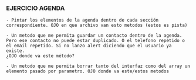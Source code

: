 ### EJERCICIO AGENDA
    
    - Pintar los elementos de la agenda dentro de cada sección correspondiente. OJO en que archivo van esto metodos (estos es pista)
    
    - Un metodo que me permita guardar un contacto dentro de la agenda. Pero ese contacto no puede estar duplicado. O el telefono repetido o el email repetido. Si no lanzo alert diciendo que el usuario ya existe. 
    ¿OJO donde va este método?

    - Un metodo que me permita borrar tanto del interfaz como del array un elemento pasado por parametro. OJO donde va este/estos metodos







    